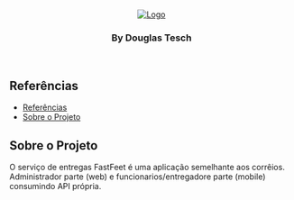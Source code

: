 <!-- LOGO -->
<br />
<p align="center">
  <a href="https://rocketseat.com.br">
    <img src="https://i.imgur.com/UP8yGBg.png" alt="Logo">
  </a>

  <h3 align="center">By Douglas Tesch</h3>
</p>
<br />

## Referências

- [Referências](#refer%C3%AAncias)
- [Sobre o Projeto](#sobre-o-projeto)

<!-- ABOUT THE PROJECT -->

## Sobre o Projeto

O serviço de entregas FastFeet é uma aplicação semelhante aos corrêios. Administrador parte (web) e funcionarios/entregadore parte (mobile) consumindo API própria.
